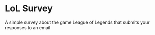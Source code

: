 # LoL Survey
 A simple survey about the game League of Legends that submits your responses to an email
